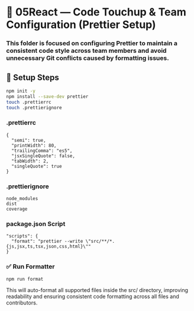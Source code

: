 # 📁 05React — Code Touchup & Team Configuration (Prettier Setup)

### This folder is focused on configuring Prettier to maintain a consistent code style across team members and avoid unnecessary Git conflicts caused by formatting issues.

## 🔧 Setup Steps

```bash
npm init -y
npm install --save-dev prettier
touch .prettierrc
touch .prettierignore
```

### .prettierrc

```
{
  "semi": true,
  "printWidth": 80,
  "trailingComma": "es5",
  "jsxSingleQuote": false,
  "tabWidth": 2,
  "singleQuote": true
}
```

### .prettierignore

```
node_modules
dist
coverage
```

### package.json Script

```
"scripts": {
  "format": "prettier --write \"src/**/*.{js,jsx,ts,tsx,json,css,html}\""
}
```

### ✅ Run Formatter

```bash
npm run format
```

This will auto-format all supported files inside the src/ directory, improving readability and ensuring consistent code formatting across all files and contributors.
